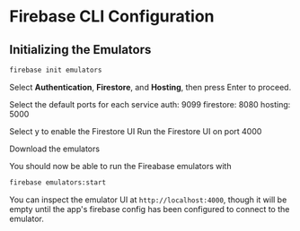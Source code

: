 # Firebase CLI Configuration

## Initializing the Emulators
```bash
firebase init emulators
```

Select **Authentication**, **Firestore**, and **Hosting**, then press Enter to proceed.

Select the default ports for each service
auth: 9099
firestore: 8080
hosting: 5000

Select y to enable the Firestore UI 
Run the Firestore UI on port 4000

Download the emulators

You should now be able to run the Fireabase emulators with

```bash
firebase emulators:start
```

You can inspect the emulator UI at `http://localhost:4000`, though it will be empty
until the app's firebase config has been configured to connect to the emulator.